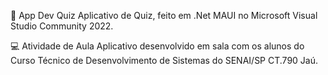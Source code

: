📲 App Dev Quiz
Aplicativo de Quiz, feito em .Net MAUI no Microsoft Visual Studio Community 2022.

💻 Atividade de Aula
Aplicativo desenvolvido em sala com os alunos do Curso Técnico de Desenvolvimento de Sistemas do SENAI/SP CT.790 Jaú.
